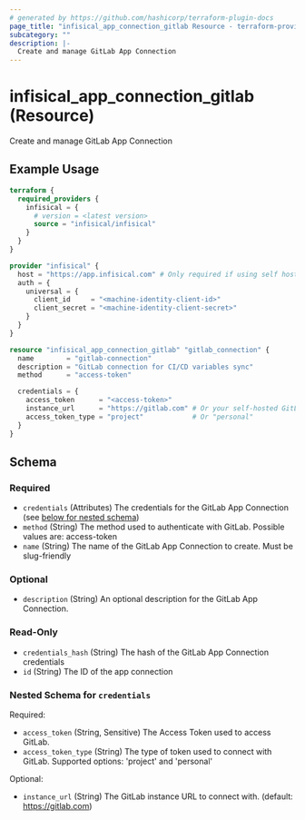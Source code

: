 ```yaml
---
# generated by https://github.com/hashicorp/terraform-plugin-docs
page_title: "infisical_app_connection_gitlab Resource - terraform-provider-infisical"
subcategory: ""
description: |-
  Create and manage GitLab App Connection
---
```


# infisical_app_connection_gitlab (Resource)

Create and manage GitLab App Connection

## Example Usage

```terraform
terraform {
  required_providers {
    infisical = {
      # version = <latest version>
      source = "infisical/infisical"
    }
  }
}

provider "infisical" {
  host = "https://app.infisical.com" # Only required if using self hosted instance of Infisical, default is https://app.infisical.com
  auth = {
    universal = {
      client_id     = "<machine-identity-client-id>"
      client_secret = "<machine-identity-client-secret>"
    }
  }
}

resource "infisical_app_connection_gitlab" "gitlab_connection" {
  name        = "gitlab-connection"
  description = "GitLab connection for CI/CD variables sync"
  method      = "access-token"

  credentials = {
    access_token      = "<access-token>"
    instance_url      = "https://gitlab.com" # Or your self-hosted GitLab URL
    access_token_type = "project"            # Or "personal"
  }
}
```

<!-- schema generated by tfplugindocs -->
## Schema

### Required

- `credentials` (Attributes) The credentials for the GitLab App Connection (see [below for nested schema](#nestedatt--credentials))
- `method` (String) The method used to authenticate with GitLab. Possible values are: access-token
- `name` (String) The name of the GitLab App Connection to create. Must be slug-friendly

### Optional

- `description` (String) An optional description for the GitLab App Connection.

### Read-Only

- `credentials_hash` (String) The hash of the GitLab App Connection credentials
- `id` (String) The ID of the app connection

<a id="nestedatt--credentials"></a>
### Nested Schema for `credentials`

Required:

- `access_token` (String, Sensitive) The Access Token used to access GitLab.
- `access_token_type` (String) The type of token used to connect with GitLab. Supported options: 'project' and 'personal'

Optional:

- `instance_url` (String) The GitLab instance URL to connect with. (default: https://gitlab.com)
